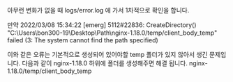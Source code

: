 아무런 변화가 없을 때 logs/error.log 에 가서 1차적으로 확인을 합니다.

만약 2022/03/08 15:34:22 [emerg] 5112#22836: CreateDirectory() "C:\Users\bon300-19\Desktop\Path\nginx-1.18.0/temp/client_body_temp" failed (3: The system cannot find the path specified)

이와 같은 오류는 기본적으로 생성되어 있어야할 temp 폴더가 있지 않아서 생긴 문제입니다.
다음과 같이 nginx-1.18.0 하위에 폴더를 생성해주면 해결 됩니다.
nginx-1.18.0/temp/client_body_temp 
